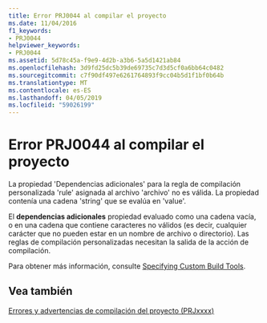 ```yaml
---
title: Error PRJ0044 al compilar el proyecto
ms.date: 11/04/2016
f1_keywords:
- PRJ0044
helpviewer_keywords:
- PRJ0044
ms.assetid: 5d78c45a-f9e9-4d2b-a3b6-5a5d1421ab84
ms.openlocfilehash: 3d9fd25dc5b39de69735c7d3d5cf0a6bb64c0482
ms.sourcegitcommit: c7f90df497e6261764893f9cc04b5d1f1bf0b64b
ms.translationtype: MT
ms.contentlocale: es-ES
ms.lasthandoff: 04/05/2019
ms.locfileid: "59026199"
---
```

# <a name="project-build-error-prj0044"></a>Error PRJ0044 al compilar el proyecto

La propiedad 'Dependencias adicionales' para la regla de compilación personalizada 'rule' asignada al archivo 'archivo' no es válida. La propiedad contenía una cadena 'string' que se evalúa en 'value'.

El **dependencias adicionales** propiedad evaluado como una cadena vacía, o en una cadena que contiene caracteres no válidos (es decir, cualquier carácter que no pueden estar en un nombre de archivo o directorio). Las reglas de compilación personalizadas necesitan la salida de la acción de compilación.

Para obtener más información, consulte [Specifying Custom Build Tools](../../build/specifying-custom-build-tools.md).

## <a name="see-also"></a>Vea también

[Errores y advertencias de compilación del proyecto (PRJxxxx)](../../error-messages/tool-errors/project-build-errors-and-warnings-prjxxxx.md)